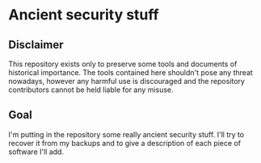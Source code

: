 # Ancient security stuff

## Disclaimer
This repository exists only to preserve some tools and documents of historical importance. The tools contained here shouldn't pose any threat nowadays, however any harmful use is discouraged and the repository contributors cannot be held liable for any misuse.

## Goal
I'm putting in the repository some really ancient security stuff.
I'll try to recover it from my backups and to give a description of each piece of software I'll add.
